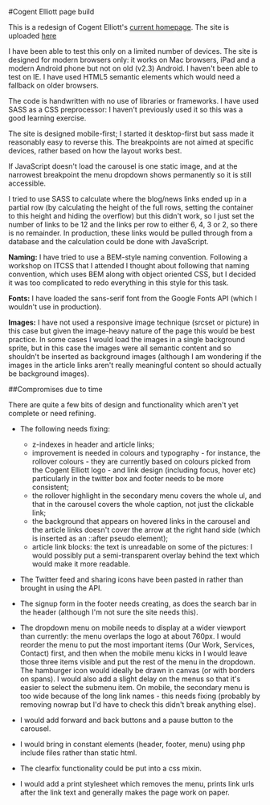 #Cogent Elliott page build

This is a redesign of Cogent Elliott's <a href="http://cogent.co.uk" target="_blank">current homepage</a>. The site is uploaded <a href="http://gimaju.net/cogent/" target="_blank">here</a>

I have been able to test this only on a limited number of devices. The site is designed for modern browsers only: it works on Mac browsers, iPad and a modern Android phone but not on old (v2.3) Android. I haven't been able to test on IE. I have used HTML5 semantic elements which would need a fallback on older browsers.

The code is handwritten with no use of libraries or frameworks. I have used SASS as a CSS preprocessor: I haven't previously used it so this was a good learning exercise. 

The site is designed mobile-first; I started it desktop-first but sass made it reasonably easy to reverse this. The breakpoints are not aimed at specific devices, rather based on how the layout works best.

If JavaScript doesn't load the carousel is one static image, and at the narrowest breakpoint the menu dropdown shows permanently so it is still accessible.

I tried to use SASS to calculate where the blog/news links ended up in a partial row (by calculating the height of the full rows, setting the container to this height and hiding the overflow) but this didn't work, so I just set the number of links to be 12 and the links per row to either 6, 4, 3 or 2, so there is no remainder. In production, these links would be pulled through from a database and the calculation could be done with JavaScript.

**Naming:** I have tried to use a BEM-style naming convention. Following a workshop on ITCSS that I attended I thought about following that naming convention, which uses BEM along with object oriented CSS, but I decided it was too complicated to redo everything in this style for this task.

**Fonts:** I have loaded the sans-serif font from the Google Fonts API (which I wouldn't use in production).

**Images:** I have not used a responsive image technique (srcset or picture) in this case but given the image-heavy nature of the page this would be best practice. In some cases I would load the images in a single background sprite, but in this case the images were all semantic content and so shouldn't be inserted as background images (although I am wondering if the images in the article links aren't really meaningful content so should actually be background images).


##Compromises due to time

There are quite a few bits of design and functionality which aren't yet complete or need refining.

* The following needs fixing: 
  * z-indexes in header and article links; 
  * improvement is needed in colours and typography - for instance, the rollover colours - they are currently based on colours picked from the Cogent Elliott logo - and link design (including focus, hover etc) particularly in the twitter box and footer needs to be  more consistent;
  * the rollover highlight in the secondary menu covers the whole ul, and that in the carousel covers the whole caption, not just the clickable link;
  * the background that appears on hovered links in the carousel and the article links doesn't cover the arrow at the right hand side (which is inserted as an ::after pseudo element);
  * article link blocks: the text is unreadable on some of the pictures: I would possibly put a semi-transparent overlay behind the text which would make it more readable.

* The Twitter feed and sharing icons have been pasted in rather than brought in using the API.

* The signup form in the footer needs creating, as does the search bar in the header (although I'm not sure the site needs this).

* The dropdown menu on mobile needs to display at a wider viewport than currently: the menu overlaps the logo at about 760px. I would reorder the menu to put the most important items (Our Work, Services, Contact) first, and then when the mobile menu kicks in I would leave those three items visible and put the rest of the menu in the dropdown. The hamburger icon would ideally be drawn in canvas (or with borders on spans). I would also add a slight delay on the menus so that it's easier to select the submenu item. On mobile, the secondary menu is too wide because of the long link names - this needs fixing (probably by removing nowrap but I'd have to check this didn't break anything else).

* I would add forward and back buttons and a pause button to the carousel.

* I would bring in constant elements (header, footer, menu) using php include files rather than static html.

* The clearfix functionality could be put into a css mixin.

* I would add a print stylesheet which removes the menu, prints link urls after the link text and generally makes the page work on paper.